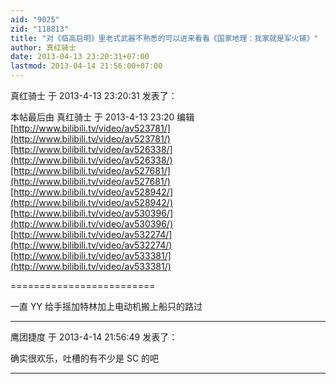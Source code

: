 ```yaml
---
aid: "9025"
zid: "118813"
title: "对《临高启明》里老式武器不熟悉的可以进来看看《国家地理：我家就是军火铺》"
author: 真红骑士
date: 2013-04-13 23:20:31+07:00
lastmod: 2013-04-14 21:56:00+07:00
---
```


真红骑士 于 2013-4-13 23:20:31 发表了：

本帖最后由 真红骑士 于 2013-4-13 23:20 编辑 [http://www.bilibili.tv/video/av523781/](http://www.bilibili.tv/video/av523781/)[http://www.bilibili.tv/video/av526338/](http://www.bilibili.tv/video/av526338/)[http://www.bilibili.tv/video/av527681/](http://www.bilibili.tv/video/av527681/)[http://www.bilibili.tv/video/av528942/](http://www.bilibili.tv/video/av528942/)[http://www.bilibili.tv/video/av530396/](http://www.bilibili.tv/video/av530396/)[http://www.bilibili.tv/video/av532274/](http://www.bilibili.tv/video/av532274/)[http://www.bilibili.tv/video/av533381/](http://www.bilibili.tv/video/av533381/)

=========================

一直 YY 给手摇加特林加上电动机搬上船只的路过

---

鹰团捷度 于 2013-4-14 21:56:49 发表了：

确实很欢乐，吐槽的有不少是 SC 的吧

---
